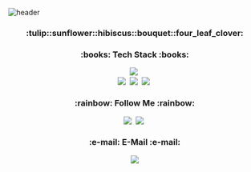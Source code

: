 <!--
**dbsrudrla/dbsrudrla** is a ✨ _special_ ✨ repository because its `README.md` (this file) appears on your GitHub profile.

Here are some ideas to get you started:

- 🔭 I’m currently working on ...
- 🌱 I’m currently learning ...
- 👯 I’m looking to collaborate on ...
- 🤔 I’m looking for help with ...
- 💬 Ask me about ...
- 📫 How to reach me: ...
- 😄 Pronouns: ...
- ⚡ Fun fact: ...
-->

![header](https://capsule-render.vercel.app/api?type=cylinder&color=F4BBBB&height=150&section=header&text=Hello%20Everyone-nl-&desc=Welcome%20to%20Yun's%20GitHub&fontSize=70)

<h3 align="center">:tulip::sunflower::hibiscus::bouquet::four_leaf_clover:</h3>

<h3 align="center">:books: Tech Stack :books:</h3>
<p align="center">
  <img src="https://img.shields.io/badge/Python-3766AB?style=flat&logo=Python&logoColor=white"/>&nbsp 
  <br>
  <img src="https://img.shields.io/badge/HTML-E34F26?style=flat&logo=HTML5&logoColor=white"/></a>&nbsp
  <img src="https://img.shields.io/badge/CSS-1572B6?style=flat&logo=CSS3&logoColor=white"/></a>&nbsp 
  <img src="https://img.shields.io/badge/Javascript-ffb13b?style=flat&logo=javascript&logoColor=white"/>&nbsp 
</p>

<h3 align="center">:rainbow: Follow Me :rainbow:</h3>
<p align="center">
  <a href="https://velog.io/@rlddidrod"><img src="https://img.shields.io/badge/Velog-11B48A?style=flat&logo=Vimeo&logoColor=white&link=https://velog.io/@rlddidrod"/></a>&nbsp
  <a href="https://www.instagram.com/rladbsrud___/"><img src="https://img.shields.io/badge/Instagram-E4405F?style=flat&logo=Instagram&logoColor=white&link=https://www.instagram.com/rladbsrud___/"/></a>&nbsp
</p>

<h3 align="center">:e-mail: E-Mail :e-mail:</h3>
<p align="center">
   <a href="mailto:rladbsrud011120@naver.com"><img src="https://img.shields.io/badge/NaverMail-03C75A?style=flat&logo=Naver&logoColor=white&link=rladbsrud011120@naver.com"/></a>
</p>


